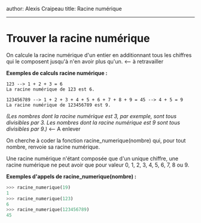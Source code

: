 author: Alexis Craipeau
title: Racine numérique

---

# Trouver la racine numérique

On calcule la racine numérique d'un entier en additionnant tous les chiffres qui le composent jusqu'à n'en avoir plus qu'un. <-- à retravailler

**Exemples de calculs racine numérique :** 

```
123 --> 1 + 2 + 3 = 6
La racine numérique de 123 est 6. 

123456789 --> 1 + 2 + 3 + 4 + 5 + 6 + 7 + 8 + 9 = 45 --> 4 + 5 = 9
La racine numérique de 123456789 est 9. 
```

*(Les nombres dont la racine numérique est 3, par exemple, sont tous divisibles par 3.* 
*Les nombres dont la racine numérique est 9 sont tous divisibles par 9.)* <-- A enlever

On cherche à coder la fonction racine_numerique(nombre) qui, pour tout nombre, renvoie sa racine numérique.

Une racine numérique n'étant composée que d'un unique chiffre, une racine numérique ne peut avoir que pour valeur 0, 1, 2, 3, 4, 5, 6, 7, 8 ou 9.

**Exemples d'appels de racine_numerique(nombre) :**

```python
>>> racine_numerique(19)
1
>>> racine_numerique(123)
6
>>> racine_numerique(123456789)
45
```

